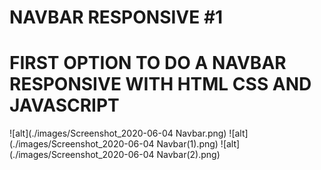 # NAVBAR RESPONSIVE #1

# FIRST OPTION TO DO A NAVBAR RESPONSIVE WITH HTML CSS AND JAVASCRIPT

![alt](./images/Screenshot_2020-06-04 Navbar.png)
![alt](./images/Screenshot_2020-06-04 Navbar(1).png)
![alt](./images/Screenshot_2020-06-04 Navbar(2).png)